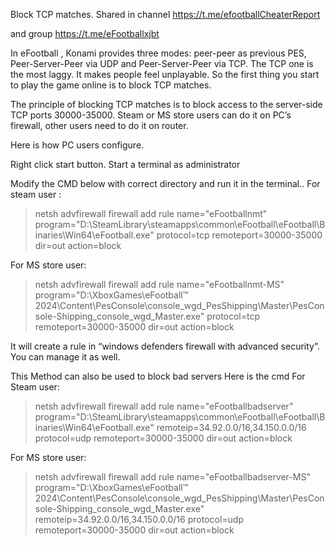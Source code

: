 Block TCP matches.
Shared in channel  https://t.me/efootballCheaterReport 

and group https://t.me/eFootballxjbt 

In eFootball , Konami provides three modes: peer-peer as previous PES, Peer-Server-Peer via UDP and Peer-Server-Peer via TCP. The TCP one is the most laggy. It makes people feel unplayable. So the first thing you start to play the game online is to block TCP matches.

The principle of blocking TCP matches is to block access to the server-side TCP ports 30000-35000. Steam or MS store users can do it on PC’s firewall, other users need to do it on router.

Here is how PC users configure.

Right click start button. Start a terminal as administrator

Modify the CMD below with correct directory and run it in the terminal..   For steam user :
>netsh advfirewall firewall add rule name="eFootballnmt" program="D:\SteamLibrary\steamapps\common\eFootball\eFootball\Binaries\Win64\eFootball.exe" protocol=tcp remoteport=30000-35000 dir=out action=block

For MS store user:
>netsh advfirewall firewall add rule name="eFootballnmt-MS" program="D:\XboxGames\eFootball™ 2024\Content\PesConsole\console_wgd_PesShipping\Master\PesConsole-Shipping_console_wgd_Master.exe" protocol=tcp remoteport=30000-35000 dir=out action=block

It will create a rule in “windows defenders firewall with advanced security”. You can manage it as well.


This Method can also be used to block bad servers Here is the cmd
For Steam user:
>netsh advfirewall firewall add rule name="eFootballbadserver" program="D:\SteamLibrary\steamapps\common\eFootball\eFootball\Binaries\Win64\eFootball.exe" remoteip=34.92.0.0/16,34.150.0.0/16 protocol=udp remoteport=30000-35000  dir=out action=block

For MS store user:
>netsh advfirewall firewall add rule name="eFootballbadserver-MS" program="D:\XboxGames\eFootball™ 2024\Content\PesConsole\console_wgd_PesShipping\Master\PesConsole-Shipping_console_wgd_Master.exe"  remoteip=34.92.0.0/16,34.150.0.0/16 protocol=udp remoteport=30000-35000  dir=out action=block
